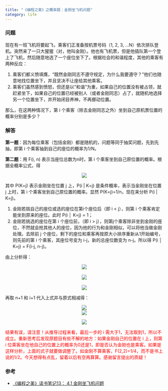 ```yaml
---
title: "《编程之美》之概率题：金刚坐飞机问题"
category: life
---
```


<h3>问题</h3>
<p>现在有一班飞机将要起飞，乘客们正准备按机票号码（1, 2, 3, …N）依次排队登机。突然来了一只大猩猩（对，他叫金刚）。他也有飞机票，但是他插队第一个登上了飞机，然后随意地选了一个座位坐下了。根据社会的和谐程度，其他的乘客有两种反应：</p>
<ol>
    <li>乘客们都义愤填膺，“既然金刚同志不遵守规定，为什么我要遵守？”他们也随意地找位置坐下，并且坚决不让座给其他乘客。</li>
    <li>乘客们虽然感到愤怒，但还是以“和谐”为重，如果自己的位置没有被占领，就赶紧坐下，如果自己的位置已经被别人（或者金刚同志）占了，就随机地选择另一个位置坐下，并开始闭目养神，不再挪动位置。</li>
</ol>
<p>那么，在这两种情况下，第 i 个乘客（除去金刚同志之外）坐到自己原机票位置的概率分别是多少？</p>
<h3>解答</h3>
<p><strong>第一题</strong>：因为每位乘客（包括金刚）都是随机的，问题等同于抽奖问题，先到先抽，即第 i 个乘客抽到自己的座位的概率为1/N。</p>
<p><strong>第二题</strong>：用 F(i, n) 表示当座位总数为n时，第 i 个乘客坐到自己原位置的概率。根据全概率公式，得</p>
<div align="center"><span><img border="0" class="blogimg" small="0" src="http://hiphotos.baidu.com/maxint/pic/item/bec6eed73ac59b98a344df4f.jpg"></span></div>
<p>其中 P(K=j) 表示金刚坐在位置 j 上，P(i | K=j) 是条件概率，表示当金刚坐在位置 j 上时，第 i 个乘客坐到自己原位置的概率。显然 P(K=j)=1/n，现在来分析 P(i | K=j)。</p>
<ol>
    <li>金刚若挑自己的座位或选的座位在第i个座位后（即 i &lt; j），则第 i 个乘客肯定能坐到原来的座位。此时 P(i │ K=j) = 1；</li>
    <li>金刚若挑选的座位在第 i 个座位前，（即 i &gt; j），则第j个乘客除非坐到金刚的座位，不然就会抢其他人的座位，因为他的行为和金刚相似，可以将他当做金刚处理。去除前 j 个座位，剩下的座位和乘客再按原大小排序重新从1开始编号，则先前的第 i 个乘客，其座位号变为 i-j，新的总座位数变为 n-j。所以得 P(i │ K=j) = F(i-j, n-j)。</li>
</ol>
<p>由上分析得：</p>
<div align="center"><span><img border="0" class="blogimg" small="0" src="http://hiphotos.baidu.com/maxint/pic/item/dcf6ca3844c7e561ba998f58.jpg"></span><br>
<br>
<span><img border="0" class="blogimg" small="0" src="http://hiphotos.baidu.com/maxint/pic/item/694932a2be0e3de8c9efd05b.jpg"></span><br>
<br>
<span><img border="0" class="blogimg" small="0" src="http://hiphotos.baidu.com/maxint/pic/item/a6e0301b1b081790af6e7524.jpg"></span></div>
<p>再取 n+1 和 i+1 代入上式并与原式相减得：</p>
<div align="center"><span><img border="0" class="blogimg" small="0" src="http://hiphotos.baidu.com/maxint/pic/item/0e9c67352c23eb5492ef3927.jpg"></span><br>
<span><img border="0" class="blogimg" small="0" src="http://hiphotos.baidu.com/maxint/pic/item/1214f7ceafd3d87cb700c821.jpg"></span><br>
<p><span><img border="0" class="blogimg" small="0" src="http://hiphotos.baidu.com/maxint/pic/item/b6dcad4a5aa54b6608f7ef22.jpg"></span></p><p style="text-align: left; "><span style="color:#ff0000">结果有误，请注意！从推导过程来看，最后一步的 i 需大于1，无法取到1，所以不成立。重新思考后发现原题目有些不解的地方：如果金刚自己的位置在 i 上，则第 i 位乘客坐在他自己的位置上的概率为0还是1，即是否认为金刚也是乘客。如果是这样分析，上面的式子就要做调整了。如金刚不算乘客，F(2,2)=1/4，而不是书上说的1/2。今天想得有点乱，留着以后有空再算算。感谢留言提出的质疑！</span></p></div>
<h3>参考</h3>
<ul>
    <li><a href="http://www.cppblog.com/flyinghearts/archive/2010/08/16/123545.html">《编程之美》读书笔记13： 4.1 金刚坐飞机问题</a></li>
</ul>